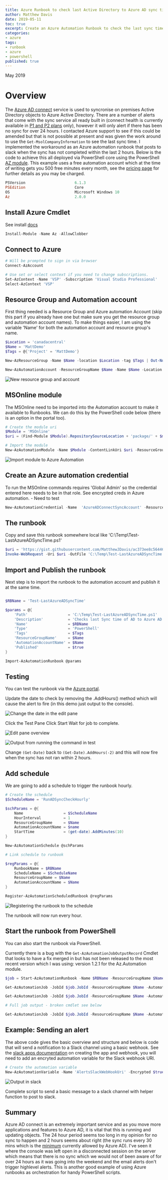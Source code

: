 ```yaml
---
title: Azure Runbook to check last Active Directory to Azure AD sync time
author: Matthew Davis
date: 2019-05-11
toc: true
excerpt: Create an Azure Automation Runbook to check the last sync time between Active Directory and Azure AD.
categories:
- azure
tags:
- runbook
- azure
- powershell
published: true
---
```


May 2019

# Overview

The [Azure AD connect] service is used to syncronise on premises Active Directory objects to Azure Active Directory. There are a number of alerts that come with the sync service all ready built in (connect health is currently available in [P1 and P2 plans] only), however it will only alert if there has been no sync for over 24 hours. I contacted Azure support to see if this could be amended but that is not possible at present and was given the work around to use the ``` Get-MsolCompanyInformation ``` to see the last sync time. I implemented the workaround as an Azure automation runbook that posts to slack when the sync has not completed within the last 2 hours.
Below is the code to achieve this all deployed via PowerShell core using the PowerShell [AZ module]. This example uses a free automation account which at the time of writing gets you 500 free minutes every month, see the [pricing page] for further details as you may be charged.

```powershell
PSVersion                      6.1.3
PSEdition                      Core
OS                             Microsoft Windows 10
Az                             2.0.0
```

## Install Azure Cmdlet

See install [docs]

```powershell
Install-Module -Name Az -AllowClobber
```

## Connect to Azure

```powershell
# Will be prompted to sign in via browser
Connect-AzAccount

# Use set or select context if you need to change subscriptions.
Set-AzContext -Name 'VSP' -Subscription 'Visual Studio Professional'
Select-AzContext 'VSP'
```

## Resource Group and Automation account

First thing needed is a Resource Group and Azure automation Account (skip this part if you already have one but make sure you get the resource group and automation account names).
To make things easier, I am using the variable 'Name' for both the automation account and resource group's name.

```powershell
$Location = 'canadacentral'
$Name = 'MattDemo'
$Tags = @{'Project' = 'MattDemo'}

New-AzResourceGroup -Name $Name -location $Location -tag $Tags | Out-Null

New-AzAutomationAccount -ResourceGroupName $Name -Name $Name -Location $Location -Plan Free -Tags $Tags
```

![New resource group and account](/images/az-runbook-ad-sync/new-acct.png)

## MSOnline module

The MSOnline need to be imported into the Automation account to make it available to Runbooks. We can do this by the PowerShell code below (there is an option in the portal too).

```powershell
# Create the module uri
$Module = 'MSOnline'
$uri = (Find-Module $Module).RepositorySourceLocation + 'package/' + $module

# Import the module
New-AzAutomationModule -Name $Module -ContentLinkUri $uri -ResourceGroupName $Name -AutomationAccountName $Name
```

![Import module to Azure Automation](/images/az-runbook-ad-sync/import-module.png)

## Create an Azure automation credential

To run the MSOnline commands requires 'Global Admin' so the credential entered here needs to be in that role. See encrypted creds in Azure automation. - Need to test

```powershell
New-AzAutomationCredential -Name  'AzureADConnectSyncAccount' -ResourceGroupName $Name -AutomationAccountName $Name -Value (Get-Credential)
```

## The runbook

<script src="https://gist.github.com/MatthewJDavis/ac373ee8c56446696981228aeb2d6c7f.js"></script>

Copy and save this runbook somewhere local like 'C:\Temp\Test-LastAzureADSyncTime.ps1'

```powershell
$uri = 'https://gist.githubusercontent.com/MatthewJDavis/ac373ee8c56446696981228aeb2d6c7f/raw/bae82a17f6140359171336b0f39b52336d5cbc05/Test-LastAzureADSyncTimeBasic.ps1'
Invoke-WebRequest -Uri $uri -OutFile 'C:\Temp\Test-LastAzureADSyncTime.ps1'
```

## Import and Publish the runbook

Next step is to import the runbook to the automation account and publish it at the same time.

```powershell

$RBName = 'Test-LastAzureADSyncTime'

$params = @{
    'Path'                  = 'C:\Temp\Test-LastAzureADSyncTime.ps1'
    'Description'           = 'Checks last Sync time of AD to Azure AD'
    'Name'                  = $RBName
    'Type'                  = 'PowerShell'
    'Tags'                  = $Tags
    'ResourceGroupName'     = $Name
    'AutomationAccountName' = $Name
    'Published'             = $true
}

Import-AzAutomationRunbook @params
```

## Testing

You can test the runbook via the [Azure portal].

Update the date to check by removing the .AddHours() method which will cause the alert to fire (in this demo just output to the console).

![Change the date in the edit pane](/images/az-runbook-ad-sync/change-date.png)

Click the Test Pane
Click Start
Wait for job to complete.

![Edit pane overview](/images/az-runbook-ad-sync/edit.png)

![Output from running the command in test](/images/az-runbook-ad-sync/output.png)

Change ```(Get-Date)``` back to ```(Get-Date).AddHours(-2)``` and this will now fire when the sync has not ran within 2 hours.

## Add schedule

We are going to add a schedule to trigger the runbook hourly.

```powershell
# Create the schedule
$ScheduleName = 'RunADSyncCheckHourly'

$schParams = @{
    Name                  = $ScheduleName
    HourInterval          = 1
    ResourceGroupName     = $Name
    AutomationAccountName = $name
    StartTime             = (get-date).AddMinutes(10)
}

New-AzAutomationSchedule @schParams

# Link schedule to runbook

$regParams = @{
    RunbookName = $RBName
    ScheduleName = $ScheduleName
    ResourceGroupName = $Name
    AutomationAccountName = $Name
}

Register-AzAutomationScheduledRunbook @regParams
```

![Registering the runbook to the schedule](/images/az-runbook-ad-sync/register.png)

The runbook will now run every hour.

## Start the runbook from PowerShell

You can also start the runbook via PowerShell.

Currently there is a bug with the ```Get-AzAutomationJobOutputRecord``` Cmdlet that looks to have a fix merged in but has not been released to the most recent version which I was using: version 1.2.1 for the Az.Automation module.

```powershell
$job = Start-AzAutomationRunbook -Name $RBName -ResourceGroupName $Name -AutomationAccountName $Name

Get-AzAutomationJob -JobId $job.JobId -ResourceGroupName $Name -AutomationAccountName $Name

Get-AzAutomationJob -JobId $job.JobId -ResourceGroupName $Name -AutomationAccountName $Name | Get-AzAutomationJobOutput

# Full job output - broken cmdlet see below

Get-AzAutomationJob -JobId $job.JobId -ResourceGroupName $Name -AutomationAccountName $Name | Get-AzAutomationJobOutputRecord
```

## Example: Sending an alert

The above code gives the basic overview and structure and below is code that will send a notification to a Slack channel using a basic webhook. See the [slack apps documentation] on creating the app and webhook, you will need to add an encryted automation variable for the Slack webhook URI.

```powershell
# Create the automation variable
New-AzAutomationVariable -Name 'AlertsSlackWebHookUri' -Encrypted $true -value (Read-Host) -ResourceGroupName $Name -AutomationAccountName $Name
```

![Output in slack](/images/az-runbook-ad-sync/slack.png)

Complete script to send a basic message to a slack channel with helper function to post to slack.

<script src="https://gist.github.com/MatthewJDavis/d2a52cb13b4ddf53eefd9e680b6327e3.js"></script>

## Summary

Azure AD connect is an extremely important service and as you move more applications and features to Azure AD, it is vital that this is running and updating objects. The 24 hour period seems too long in my opinion for no sync to happen and 2 hours seems about right (the sync runs every 30 mins which is the [minimum] currently allowed by Azure AD).
I've seen it where the console was left open in a disconnected session on the server which means that there is no sync which we would not of been aware of for over 24 hours as it was going into the weekend and the email alerts don't trigger highlevel alerts.
This is another good example of using Azure runbooks as orchestration for handy PowerShell scripts.

[Azure AD Connect]: https://docs.microsoft.com/en-us/azure/active-directory/hybrid/whatis-azure-ad-connect
[P1 and P2 plans]: https://azure.microsoft.com/en-ca/pricing/details/active-directory/
[Pricing Page]: https://azure.microsoft.com/en-ca/pricing/details/automation/
[AZ module]: https://docs.microsoft.com/en-us/powershell/azure/new-azureps-module-az?view=azps-2.0.0
[docs]: https://docs.microsoft.com/en-us/powershell/azure/install-az-ps?view=azps-2.0.0
[bug]: https://github.com/Azure/azure-powershell/issues/8600
[Azure portal]: https://portal.azure.com
[Slack apps documentation]: https://get.slack.help/hc/en-us/articles/115005265063-Incoming-WebHooks-for-Slack
[minimum]: https://docs.microsoft.com/en-us/azure/active-directory/hybrid/how-to-connect-sync-feature-scheduler#scheduler-configuration